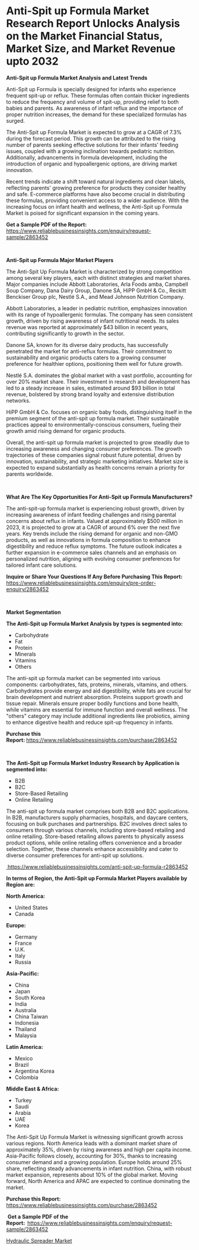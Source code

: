 <p><h1>Anti-Spit up Formula Market Research Report Unlocks Analysis on the Market Financial Status, Market Size, and Market Revenue upto 2032</h1></p><p><strong>Anti-Spit up Formula Market Analysis and Latest Trends</strong></p>
<p><p>Anti-Spit up Formula is specially designed for infants who experience frequent spit-up or reflux. These formulas often contain thicker ingredients to reduce the frequency and volume of spit-up, providing relief to both babies and parents. As awareness of infant reflux and the importance of proper nutrition increases, the demand for these specialized formulas has surged.</p><p>The Anti-Spit up Formula Market is expected to grow at a CAGR of 7.3% during the forecast period. This growth can be attributed to the rising number of parents seeking effective solutions for their infants’ feeding issues, coupled with a growing inclination towards pediatric nutrition. Additionally, advancements in formula development, including the introduction of organic and hypoallergenic options, are driving market innovation.</p><p>Recent trends indicate a shift toward natural ingredients and clean labels, reflecting parents' growing preference for products they consider healthy and safe. E-commerce platforms have also become crucial in distributing these formulas, providing convenient access to a wider audience. With the increasing focus on infant health and wellness, the Anti-Spit up Formula Market is poised for significant expansion in the coming years.</p></p>
<p><strong>Get a Sample PDF of the Report:&nbsp;</strong> <a href="https://www.reliablebusinessinsights.com/enquiry/request-sample/2863452?utm_campaign=2662&utm_medium=2&utm_source=Github&utm_content=ia&utm_term=12032025&utm_id=anti-spit-up-formula">https://www.reliablebusinessinsights.com/enquiry/request-sample/2863452</a></p>
<p>&nbsp;</p>
<p><strong>Anti-Spit up Formula Major Market Players</strong></p>
<p><p>The Anti-Spit Up Formula Market is characterized by strong competition among several key players, each with distinct strategies and market shares. Major companies include Abbott Laboratories, Arla Foods amba, Campbell Soup Company, Dana Dairy Group, Danone SA, HiPP GmbH & Co., Reckitt Benckiser Group plc, Nestlé S.A., and Mead Johnson Nutrition Company.</p><p>Abbott Laboratories, a leader in pediatric nutrition, emphasizes innovation with its range of hypoallergenic formulas. The company has seen consistent growth, driven by rising awareness of infant nutritional needs. Its sales revenue was reported at approximately $43 billion in recent years, contributing significantly to growth in the sector.</p><p>Danone SA, known for its diverse dairy products, has successfully penetrated the market for anti-reflux formulas. Their commitment to sustainability and organic products caters to a growing consumer preference for healthier options, positioning them well for future growth. </p><p>Nestlé S.A. dominates the global market with a vast portfolio, accounting for over 20% market share. Their investment in research and development has led to a steady increase in sales, estimated around $93 billion in total revenue, bolstered by strong brand loyalty and extensive distribution networks.</p><p>HiPP GmbH & Co. focuses on organic baby foods, distinguishing itself in the premium segment of the anti-spit up formula market. Their sustainable practices appeal to environmentally-conscious consumers, fueling their growth amid rising demand for organic products.</p><p>Overall, the anti-spit up formula market is projected to grow steadily due to increasing awareness and changing consumer preferences. The growth trajectories of these companies signal robust future potential, driven by innovation, sustainability, and strategic marketing initiatives. Market size is expected to expand substantially as health concerns remain a priority for parents worldwide.</p></p>
<p>&nbsp;</p>
<p><strong>What Are The Key Opportunities For Anti-Spit up Formula Manufacturers?</strong></p>
<p><p>The anti-spit-up formula market is experiencing robust growth, driven by increasing awareness of infant feeding challenges and rising parental concerns about reflux in infants. Valued at approximately $500 million in 2023, it is projected to grow at a CAGR of around 6% over the next five years. Key trends include the rising demand for organic and non-GMO products, as well as innovations in formula composition to enhance digestibility and reduce reflux symptoms. The future outlook indicates a further expansion in e-commerce sales channels and an emphasis on personalized nutrition, aligning with evolving consumer preferences for tailored infant care solutions.</p></p>
<p><strong>Inquire or Share Your Questions If Any Before Purchasing This Report:</strong> <a href="https://www.reliablebusinessinsights.com/enquiry/pre-order-enquiry/2863452?utm_campaign=2662&utm_medium=2&utm_source=Github&utm_content=ia&utm_term=12032025&utm_id=anti-spit-up-formula">https://www.reliablebusinessinsights.com/enquiry/pre-order-enquiry/2863452</a></p>
<p>&nbsp;</p>
<p><strong>Market Segmentation</strong></p>
<p><strong>The Anti-Spit up Formula Market Analysis by types is segmented into:</strong></p>
<p><ul><li>Carbohydrate</li><li>Fat</li><li>Protein</li><li>Minerals</li><li>Vitamins</li><li>Others</li></ul></p>
<p><p>The anti-spit up formula market can be segmented into various components: carbohydrates, fats, proteins, minerals, vitamins, and others. Carbohydrates provide energy and aid digestibility, while fats are crucial for brain development and nutrient absorption. Proteins support growth and tissue repair. Minerals ensure proper bodily functions and bone health, while vitamins are essential for immune function and overall wellness. The "others" category may include additional ingredients like probiotics, aiming to enhance digestive health and reduce spit-up frequency in infants.</p></p>
<p><strong>Purchase this Report:&nbsp;</strong><a href="https://www.reliablebusinessinsights.com/purchase/2863452?utm_campaign=2662&utm_medium=2&utm_source=Github&utm_content=ia&utm_term=12032025&utm_id=anti-spit-up-formula">https://www.reliablebusinessinsights.com/purchase/2863452</a></p>
<p>&nbsp;</p>
<p><strong>The Anti-Spit up Formula Market Industry Research by Application is segmented into:</strong></p>
<p><ul><li>B2B</li><li>B2C</li><li>Store-Based Retailing</li><li>Online Retailing</li></ul></p>
<p><p>The anti-spit up formula market comprises both B2B and B2C applications. In B2B, manufacturers supply pharmacies, hospitals, and daycare centers, focusing on bulk purchases and partnerships. B2C involves direct sales to consumers through various channels, including store-based retailing and online retailing. Store-based retailing allows parents to physically assess product options, while online retailing offers convenience and a broader selection. Together, these channels enhance accessibility and cater to diverse consumer preferences for anti-spit up solutions.</p></p>
<p><a href="https://www.reliablebusinessinsights.com/anti-spit-up-formula-r2863452?utm_campaign=2662&utm_medium=2&utm_source=Github&utm_content=ia&utm_term=12032025&utm_id=anti-spit-up-formula">&nbsp;https://www.reliablebusinessinsights.com/anti-spit-up-formula-r2863452</a></p>
<p><strong>In terms of Region, the Anti-Spit up Formula Market Players available by Region are:</strong></p>
<p>
    <p> <strong> North America: </strong>
        <ul>
            <li>United States</li>
            <li>Canada</li>
        </ul>
        </p> 
    <p> <strong> Europe: </strong>
        <ul>
            <li>Germany</li>
            <li>France</li>
            <li>U.K.</li>
            <li>Italy</li>
            <li>Russia</li>
        </ul>
        </p> 
    <p> <strong> Asia-Pacific: </strong>
        <ul>
            <li>China</li>
            <li>Japan</li>
            <li>South Korea</li>
            <li>India</li>
            <li>Australia</li>
            <li>China Taiwan</li>
            <li>Indonesia</li>
            <li>Thailand</li>
            <li>Malaysia</li>
        </ul>
        </p> 
    <p> <strong> Latin America: </strong>
        <ul>
            <li>Mexico</li>
            <li>Brazil</li>
            <li>Argentina Korea</li>
            <li>Colombia</li>
        </ul>
        </p> 
    <p> <strong> Middle East & Africa: </strong>
        <ul>
            <li>Turkey</li>
            <li>Saudi</li>
            <li>Arabia</li>
            <li>UAE</li>
            <li>Korea</li>
        </ul>
    </p>
    </p>
<p><p>The Anti-Spit Up Formula Market is witnessing significant growth across various regions. North America leads with a dominant market share of approximately 35%, driven by rising awareness and high per capita income. Asia-Pacific follows closely, accounting for 30%, thanks to increasing consumer demand and a growing population. Europe holds around 25% share, reflecting steady advancements in infant nutrition. China, with robust market expansion, represents about 10% of the global market. Moving forward, North America and APAC are expected to continue dominating the market.</p></p>
<p><strong>Purchase this Report: </strong><a href="https://www.reliablebusinessinsights.com/purchase/2863452?utm_campaign=2662&utm_medium=2&utm_source=Github&utm_content=ia&utm_term=12032025&utm_id=anti-spit-up-formula">https://www.reliablebusinessinsights.com/purchase/2863452</a></p>
<p>&nbsp;<strong>Get a Sample PDF of the Report:&nbsp;&nbsp;</strong><a href="https://www.reliablebusinessinsights.com/enquiry/request-sample/2863452?utm_campaign=2662&utm_medium=2&utm_source=Github&utm_content=ia&utm_term=12032025&utm_id=anti-spit-up-formula">https://www.reliablebusinessinsights.com/enquiry/request-sample/2863452</a></p>
<p><strong></strong></p>
<p><p><a href="https://github.com/lisaeichler20775/Market-Research-Report-List-1/blob/main/hydraulic-spreader-market.md?utm_campaign=2662&utm_medium=2&utm_source=Github&utm_content=ia&utm_term=12032025&utm_id=anti-spit-up-formula">Hydraulic Spreader Market</a></p></p>